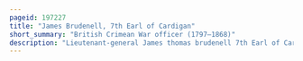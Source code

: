 ```yaml
---
pageid: 197227
title: "James Brudenell, 7th Earl of Cardigan"
short_summary: "British Crimean War officer (1797–1868)"
description: "Lieutenant-general James thomas brudenell 7th Earl of Cardigan styled as Lord Cardigan was an Officer in the british Army who commanded the light Brigade during the crimean War leading its Charge at the Battle of Bal."
---
```


